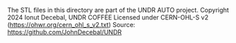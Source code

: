 The STL files in this directory are part of the UNDR AUTO project.
Copyright 2024 Ionut Decebal, UNDR COFFEE
Licensed under CERN-OHL-S v2 (https://ohwr.org/cern_ohl_s_v2.txt)
Source: https://github.com/JohnDecebal/UNDR
